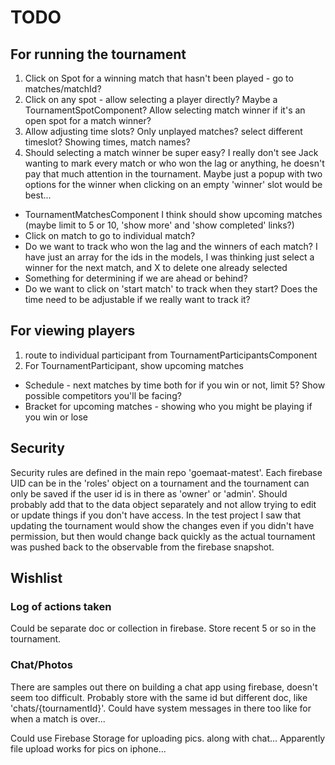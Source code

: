 # TODO

## For running the tournament

1. Click on Spot for a winning match that hasn't been played - go to matches/matchId?
2. Click on any spot - allow selecting a player directly?  Maybe a TournamentSpotComponent?  Allow selecting match winner if it's an open spot for a match winner?
3. Allow adjusting time slots?  Only unplayed matches?  select different timeslot?  Showing times, match names?
4. Should selecting a match winner be super easy?   I really don't see Jack wanting to mark every match or who won the lag or anything, he doesn't pay that much attention in the tournament.  Maybe just a popup with two options for the winner when clicking on an empty 'winner' slot would be best...

* TournamentMatchesComponent I think should show upcoming matches (maybe limit to 5 or 10, 'show more' and 'show completed' links?)
* Click on match to go to individual match?
* Do we want to track who won the lag and the winners of each match?  I have just an array for the ids in the models, I was thinking just select a winner for the next match, and X to delete one already selected
* Something for determining if we are ahead or behind?
* Do we want to click on 'start match' to track when they start?  Does the time need to be adjustable if we really want to track it?

## For viewing players

1. route to individual participant from TournamentParticipantsComponent
2. For TournamentParticipant, show upcoming matches
  * Schedule - next matches by time both for if you win or not, limit 5?  Show possible competitors you'll be facing?
  * Bracket for upcoming matches - showing who you might be playing if you win or lose

## Security

Security rules are defined in the main repo 'goemaat-matest'.  Each firebase UID can be in the 'roles' object on a tournament and the tournament can only be saved if the user id is in there as 'owner' or 'admin'.  Should probably add that to the 
data object separately and not allow trying to edit or update things if you don't have access.  In the test project I saw that updating the tournament would show the changes even if you didn't have permission, but then would change back quickly as the actual tournament was pushed back to the observable from the firebase snapshot.

## Wishlist

### Log of actions taken

Could be separate doc or collection in firebase.  Store recent 5 or so in the tournament.

### Chat/Photos

There are samples out there on building a chat app using firebase, doesn't seem too difficult.  Probably store
with the same id but different doc, like 'chats/{tournamentId}'.  Could have system messages in there too
like for when a match is over...

Could use Firebase Storage for uploading pics. along with chat...  Apparently file upload works for pics on iphone...

